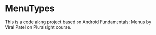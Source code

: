 # MenuTypes
This is a code along project based on Android Fundamentals: Menus by Viral Patel on Pluralsight course.
